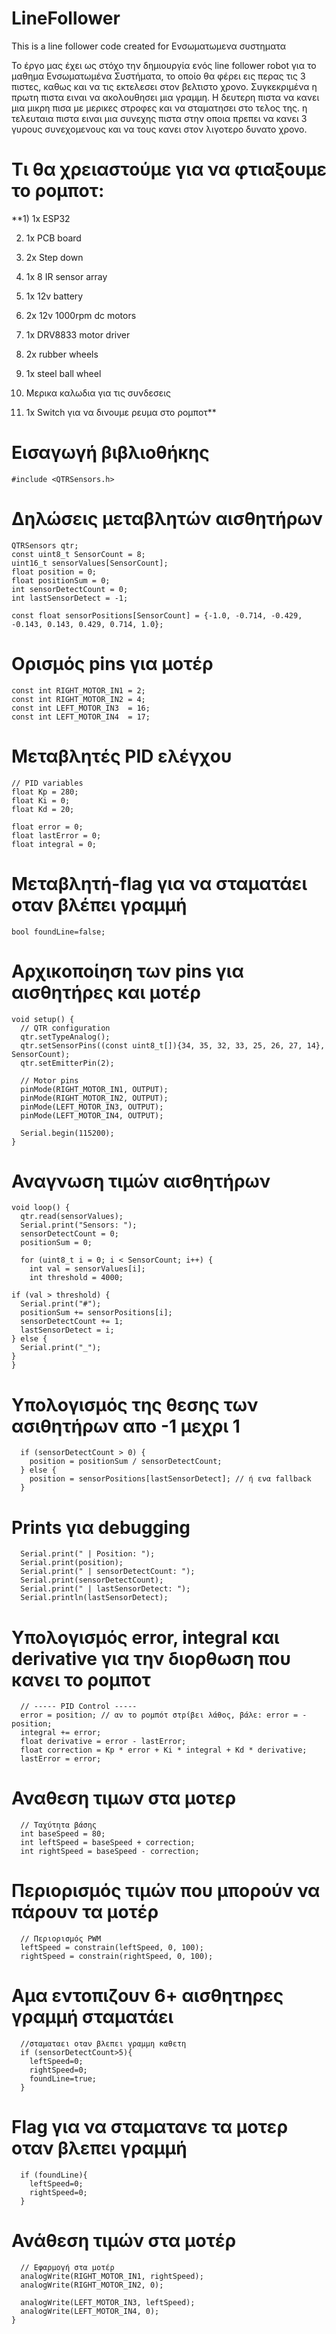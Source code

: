 # LineFollower
This is a line follower code created for Ενσωματωμενα συστηματα

Το έργο μας έχει ως στόχο την δημιουργία ενός line follower robot για το μαθημα Ενσωματωμένα Συστήματα, το οποίο θα φέρει εις περας τις 3 πιστες, καθως και να τις εκτελεσει στον βελτιστο χρονο. Συγκεκριμένα η πρωτη πιστα ειναι να ακολουθησει μια γραμμη. Η δευτερη πιστα να κανει μια μικρη πισα με μερικες στροφες και να σταματησει στο τελος της. η τελευταια πιστα ειναι μια συνεχης πιστα στην οποια πρεπει να κανει 3 γυρους συνεχομενους και να τους κανει στον λιγοτερο δυνατο χρονο.

# Τι θα χρειαστούμε για να φτιαξουμε το ρομποτ:
  **1) 1x ESP32
  
  2) 1x PCB board
     
  4) 2x Step down
     
  6) 1x 8 IR sensor array 
  7) 1x 12v battery
  8) 2x 12v 1000rpm dc motors
  9) 1x DRV8833 motor driver
  10) 2x rubber wheels
  11) 1x steel ball wheel
  12) Μερικα καλωδια για τις συνδεσεις
  13) 1x Switch για να δινουμε ρευμα στο ρομποτ**

# Εισαγωγή βιβλιοθήκης
    #include <QTRSensors.h>

# Δηλώσεις μεταβλητών αισθητήρων
    QTRSensors qtr;
    const uint8_t SensorCount = 8;
    uint16_t sensorValues[SensorCount];
    float position = 0;
    float positionSum = 0;
    int sensorDetectCount = 0;
    int lastSensorDetect = -1;
    
    const float sensorPositions[SensorCount] = {-1.0, -0.714, -0.429, -0.143, 0.143, 0.429, 0.714, 1.0};

# Ορισμός pins για μοτέρ
    const int RIGHT_MOTOR_IN1 = 2;
    const int RIGHT_MOTOR_IN2 = 4;
    const int LEFT_MOTOR_IN3  = 16;
    const int LEFT_MOTOR_IN4  = 17;

# Μεταβλητές PID ελέγχου
    // PID variables
    float Kp = 280;   
    float Ki = 0;
    float Kd = 20;

    float error = 0;
    float lastError = 0;
    float integral = 0;

# Μεταβλητή-flag για να σταματάει οταν βλέπει γραμμή
    bool foundLine=false;

# Αρχικοποίηση των pins για αισθητήρες και μοτέρ
    void setup() {
      // QTR configuration
      qtr.setTypeAnalog();
      qtr.setSensorPins((const uint8_t[]){34, 35, 32, 33, 25, 26, 27, 14}, SensorCount);
      qtr.setEmitterPin(2);
    
      // Motor pins
      pinMode(RIGHT_MOTOR_IN1, OUTPUT);
      pinMode(RIGHT_MOTOR_IN2, OUTPUT);
      pinMode(LEFT_MOTOR_IN3, OUTPUT);
      pinMode(LEFT_MOTOR_IN4, OUTPUT);
    
      Serial.begin(115200);
    }
# Αναγνωση τιμών αισθητήρων
    void loop() {
      qtr.read(sensorValues);
      Serial.print("Sensors: ");
      sensorDetectCount = 0;
      positionSum = 0;
    
      for (uint8_t i = 0; i < SensorCount; i++) {
        int val = sensorValues[i];
        int threshold = 4000;

    if (val > threshold) {
      Serial.print("#");
      positionSum += sensorPositions[i];
      sensorDetectCount += 1;
      lastSensorDetect = i;
    } else {
      Serial.print("_");
    }
    }
# Υπολογισμός της θεσης των ασιθητήρων απο -1 μεχρι 1
      if (sensorDetectCount > 0) {
        position = positionSum / sensorDetectCount;
      } else {
        position = sensorPositions[lastSensorDetect]; // ή ενα fallback
      }

# Prints για debugging
      Serial.print(" | Position: ");
      Serial.print(position);
      Serial.print(" | sensorDetectCount: ");
      Serial.print(sensorDetectCount);
      Serial.print(" | lastSensorDetect: ");
      Serial.println(lastSensorDetect);
# Υπολογισμός error, integral και derivative για την διορθωση που κανει το ρομποτ    
      // ----- PID Control -----
      error = position; // αν το ρομπότ στρίβει λάθος, βάλε: error = -position;
      integral += error;
      float derivative = error - lastError;
      float correction = Kp * error + Ki * integral + Kd * derivative;
      lastError = error;
    
    
# Αναθεση τιμων στα μοτερ    
      // Ταχύτητα βάσης
      int baseSpeed = 80;
      int leftSpeed = baseSpeed + correction;
      int rightSpeed = baseSpeed - correction;
# Περιορισμός τιμών που μπορούν να πάρουν τα μοτέρ    
      // Περιορισμός PWM
      leftSpeed = constrain(leftSpeed, 0, 100);
      rightSpeed = constrain(rightSpeed, 0, 100);
# Αμα εντοπιζουν 6+ αισθητηρες γραμμή σταματάει    
      //σταματαει οταν βλεπει γραμμη καθετη
      if (sensorDetectCount>5){
        leftSpeed=0;
        rightSpeed=0;
        foundLine=true;
      }
# Flag για να σταματανε τα μοτερ οταν βλεπει γραμμή    
      if (foundLine){
        leftSpeed=0;
        rightSpeed=0;
      }
 # Ανάθεση τιμών στα μοτέρ     
      // Εφαρμογή στα μοτέρ
      analogWrite(RIGHT_MOTOR_IN1, rightSpeed);
      analogWrite(RIGHT_MOTOR_IN2, 0);
    
      analogWrite(LEFT_MOTOR_IN3, leftSpeed);
      analogWrite(LEFT_MOTOR_IN4, 0);
    }

